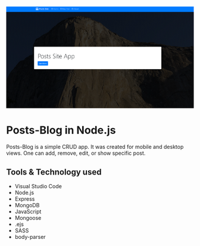 ![Node Posts Blog](public/img/github.png)
# Posts-Blog in Node.js

Posts-Blog is a simple CRUD app. It was created for mobile and desktop views. One can add, remove, edit, or show
specific post.  

## Tools & Technology used

- Visual Studio Code
- Node.js
- Express
- MongoDB
- JavaScript
- Mongoose
- .ejs
- SASS
- body-parser

